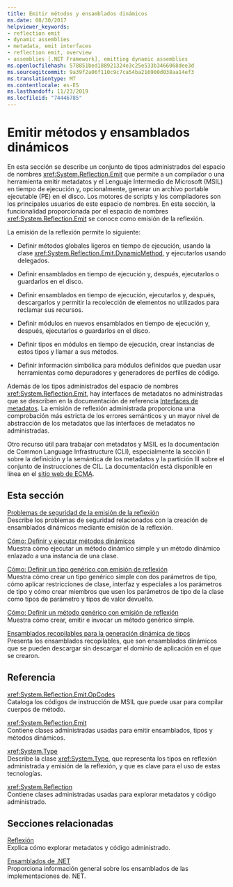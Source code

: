 ```yaml
---
title: Emitir métodos y ensamblados dinámicos
ms.date: 08/30/2017
helpviewer_keywords:
- reflection emit
- dynamic assemblies
- metadata, emit interfaces
- reflection emit, overview
- assemblies [.NET Framework], emitting dynamic assemblies
ms.openlocfilehash: 578851bed188921324e3c25e533b3466068dee3d
ms.sourcegitcommit: 9a39f2a06f110c9c7ca54ba216900d038aa14ef3
ms.translationtype: MT
ms.contentlocale: es-ES
ms.lasthandoff: 11/23/2019
ms.locfileid: "74446785"
---
```

# <a name="emitting-dynamic-methods-and-assemblies"></a>Emitir métodos y ensamblados dinámicos

En esta sección se describe un conjunto de tipos administrados del espacio de nombres <xref:System.Reflection.Emit> que permite a un compilador o una herramienta emitir metadatos y el Lenguaje Intermedio de Microsoft (MSIL) en tiempo de ejecución y, opcionalmente, generar un archivo portable ejecutable (PE) en el disco. Los motores de scripts y los compiladores son los principales usuarios de este espacio de nombres. En esta sección, la funcionalidad proporcionada por el espacio de nombres <xref:System.Reflection.Emit> se conoce como emisión de la reflexión.  
  
La emisión de la reflexión permite lo siguiente:  
  
- Definir métodos globales ligeros en tiempo de ejecución, usando la clase <xref:System.Reflection.Emit.DynamicMethod>, y ejecutarlos usando delegados.  
  
- Definir ensamblados en tiempo de ejecución y, después, ejecutarlos o guardarlos en el disco.  
  
- Definir ensamblados en tiempo de ejecución, ejecutarlos y, después, descargarlos y permitir la recolección de elementos no utilizados para reclamar sus recursos.  
  
- Definir módulos en nuevos ensamblados en tiempo de ejecución y, después, ejecutarlos o guardarlos en el disco.  
  
- Definir tipos en módulos en tiempo de ejecución, crear instancias de estos tipos y llamar a sus métodos.  
  
- Definir información simbólica para módulos definidos que puedan usar herramientas como depuradores y generadores de perfiles de código.  
  
Además de los tipos administrados del espacio de nombres <xref:System.Reflection.Emit>, hay interfaces de metadatos no administradas que se describen en la documentación de referencia [Interfaces de metadatos](../unmanaged-api/metadata/metadata-interfaces.md). La emisión de reflexión administrada proporciona una comprobación más estricta de los errores semánticos y un mayor nivel de abstracción de los metadatos que las interfaces de metadatos no administradas.  
  
Otro recurso útil para trabajar con metadatos y MSIL es la documentación de Common Language Infrastructure (CLI), especialmente la sección II sobre la definición y la semántica de los metadatos y la partición III sobre el conjunto de instrucciones de CIL. La documentación está disponible en línea en el [sitio web de ECMA](https://www.ecma-international.org/publications/standards/Ecma-335.htm).  
  
## <a name="in-this-section"></a>Esta sección
  
[Problemas de seguridad de la emisión de la reflexión](security-issues-in-reflection-emit.md)  
Describe los problemas de seguridad relacionados con la creación de ensamblados dinámicos mediante emisión de la reflexión.  

[Cómo: Definir y ejecutar métodos dinámicos](how-to-define-and-execute-dynamic-methods.md)   
Muestra cómo ejecutar un método dinámico simple y un método dinámico enlazado a una instancia de una clase.

[Cómo: Definir un tipo genérico con emisión de reflexión](how-to-define-a-generic-type-with-reflection-emit.md)   
Muestra cómo crear un tipo genérico simple con dos parámetros de tipo, cómo aplicar restricciones de clase, interfaz y especiales a los parámetros de tipo y cómo crear miembros que usen los parámetros de tipo de la clase como tipos de parámetro y tipos de valor devuelto.

[Cómo: Definir un método genérico con emisión de reflexión](how-to-define-a-generic-method-with-reflection-emit.md)   
Muestra cómo crear, emitir e invocar un método genérico simple.

[Ensamblados recopilables para la generación dinámica de tipos](collectible-assemblies.md)   
Presenta los ensamblados recopilables, que son ensamblados dinámicos que se pueden descargar sin descargar el dominio de aplicación en el que se crearon.
  
## <a name="reference"></a>Referencia  

<xref:System.Reflection.Emit.OpCodes>  
Cataloga los códigos de instrucción de MSIL que puede usar para compilar cuerpos de método.  
  
<xref:System.Reflection.Emit>  
Contiene clases administradas usadas para emitir ensamblados, tipos y métodos dinámicos.  
  
<xref:System.Type>  
Describe la clase <xref:System.Type>, que representa los tipos en reflexión administrada y emisión de la reflexión, y que es clave para el uso de estas tecnologías.  
  
<xref:System.Reflection>  
Contiene clases administradas usadas para explorar metadatos y código administrado.  
  
## <a name="related-sections"></a>Secciones relacionadas  

[Reflexión](reflection.md)  
Explica cómo explorar metadatos y código administrado.  
  
[Ensamblados de .NET](../../standard/assembly/index.md)  
Proporciona información general sobre los ensamblados de las implementaciones de. NET.
